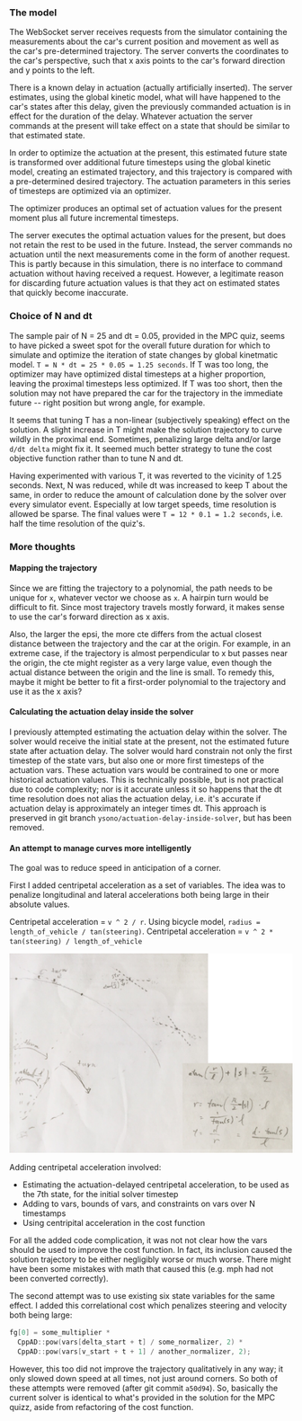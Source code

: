 ### The model

The WebSocket server receives requests from the simulator containing the measurements about the car's current position and movement as well as the car's pre-determined trajectory. The server converts the coordinates to the car's perspective, such that x axis points to the car's forward direction and y points to the left.

There is a known delay in actuation (actually artificially inserted). The server estimates, using the global kinetic model, what will have happened to the car's states after this delay, given the previously commanded actuation is in effect for the duration of the delay. Whatever actuation the server commands at the present will take effect on a state that should be similar to that estimated state.

In order to optimize the actuation at the present, this estimated future state is transformed over additional future timesteps using the global kinetic model, creating an estimated trajectory, and this trajectory is compared with a pre-determined desired trajectory. The actuation parameters in this series of timesteps are optimized via an optimizer.

The optimizer produces an optimal set of actuation values for the present moment plus all future incremental timesteps.

The server executes the optimal actuation values for the present, but does not retain the rest to be used in the future. Instead, the server commands no actuation until the next measurements come in the form of another request. This is partly because in this simulation, there is no interface to command actuation without having received a request. However, a legitimate reason for discarding future actuation values is that they act on estimated states that quickly become inaccurate.

### Choice of N and dt

The sample pair of N = 25 and dt = 0.05, provided in the MPC quiz, seems to have picked a sweet spot for the overall future duration for which to simulate and optimize the iteration of state changes by global kinetmatic model. `T = N * dt = 25 * 0.05 = 1.25 seconds`. If T was too long, the optimizer may have optimized distal timesteps at a higher proportion, leaving the proximal timesteps less optimized. If T was too short, then the solution may not have prepared the car for the trajectory in the immediate future -- right position but wrong angle, for example.

It seems that tuning T has a non-linear (subjectively speaking) effect on the solution. A slight increase in T might make the solution trajectory to curve wildly in the proximal end. Sometimes, penalizing large delta and/or large `d/dt delta` might fix it. It seemed much better strategy to tune the cost objective function rather than to tune N and dt.

Having experimented with various T, it was reverted to the vicinity of 1.25 seconds. Next, N was reduced, while dt was increased to keep T about the same, in order to reduce the amount of calculation done by the solver over every simulator event. Especially at low target speeds, time resolution is allowed be sparse. The final values were `T = 12 * 0.1 = 1.2 seconds`, i.e. half the time resolution of the quiz's.

### More thoughts

#### Mapping the trajectory

Since we are fitting the trajectory to a polynomial, the path needs to be unique for `x`, whatever vector we choose as `x`. A hairpin turn would be difficult to fit. Since most trajectory travels mostly forward, it makes sense to use the car's forward direction as x axis.

Also, the larger the epsi, the more cte differs from the actual closest distance between the trajectory and the car at the origin. For example, in an extreme case, if the trajectory is almost perpendicular to x but passes near the origin, the cte might register as a very large value, even though the actual distance between the origin and the line is small. To remedy this, maybe it might be better to fit a first-order polynomial to the trajectory and use it as the x axis?

#### Calculating the actuation delay inside the solver

I previously attempted estimating the actuation delay within the solver. The solver would receive the initial state at the present, not the estimated future state after actuation delay. The solver would hard constrain not only the first timestep of the state vars, but also one or more first timesteps of the actuation vars. These actuation vars would be contrained to one or more historical actuation values. This is technically possible, but is not practical due to code complexity; nor is it accurate unless it so happens that the dt time resolution does not alias the actuation delay, i.e. it's accurate if actuation delay is approximately an integer times dt. This approach is preserved in git branch `ysono/actuation-delay-inside-solver`, but has been removed.

#### An attempt to manage curves more intelligently

The goal was to reduce speed in anticipation of a corner.

First I added centripetal acceleration as a set of variables. The idea was to penalize longitudinal and lateral accelerations both being large in their absolute values.

Centripetal acceleration = `v ^ 2 / r`.
Using bicycle model, `radius = length_of_vehicle / tan(steering)`.
Centripetal acceleration = `v ^ 2 * tan(steering) / length_of_vehicle`

![bicycle model](bicycle-model.png)

Adding centripetal acceleration involved:

- Estimating the actuation-delayed centripetal acceleration, to be used as the 7th state, for the initial solver timestep
- Adding to vars, bounds of vars, and constraints on vars over N timestamps
- Using centripital acceleration in the cost function

For all the added code complication, it was not not clear how the vars should be used to improve the cost function. In fact, its inclusion caused the solution trajectory to be either negligibly worse or much worse. There might have been some mistakes with math that caused this (e.g. mph had not been converted correctly).

The second attempt was to use existing six state variables for the same effect. I added this correlational cost which penalizes steering and velocity both being large:

```cpp
fg[0] = some_multiplier *
  CppAD::pow(vars[delta_start + t] / some_normalizer, 2) *
  CppAD::pow(vars[v_start + t + 1] / another_normalizer, 2);
```

However, this too did not improve the trajectory qualitatively in any way; it only slowed down speed at all times, not just around corners. So both of these attempts were removed (after git commit `a50d94`). So, basically the current solver is identical to what's provided in the solution for the MPC quizz, aside from refactoring of the cost function.
